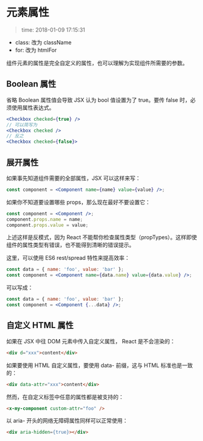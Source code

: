 # 元素属性
>time: 2018-01-09 17:15:31

* class: 改为 className
* for: 改为 htmlFor

组件元素的属性是完全自定义的属性，也可以理解为实现组件所需要的参数。

## Boolean 属性
省略 Boolean 属性值会导致 JSX 认为 bool 值设置为了 true。要传 false 时，必须使用属性表达式。
```jsx
<Checkbox checked={true} />
// 可以简写为
<Checkbox checked />
// 反之
<Checkbox checked={false}>
```

## 展开属性
如果事先知道组件需要的全部属性，JSX 可以这样来写：
```jsx
const component = <Component name={name} value={value} />;
```
如果你不知道要设置哪些 props，那么现在最好不要设置它：
```jsx
const component = <Component />;
component.props.name = name;
component.props.value = value;
```

上述这样是反模式，因为 React 不能帮你检查属性类型（propTypes）。这样即使组件的属性类型有错误，也不能得到清晰的错误提示。

这里，可以使用 ES6 rest/spread 特性来提高效率：
```jsx
const data = { name: 'foo', value: 'bar' };
const component = <Component name={data.name} value={data.value} />;
```
可以写成：
```jsx
const data = { name: 'foo', value: 'bar' };
const component = <Component {...data} />;
```

## 自定义 HTML 属性

如果在 JSX 中往 DOM 元素中传入自定义属性， React 是不会渲染的：
```html
<div d="xxx">content</div>
```
如果要使用 HTML 自定义属性，要使用 data- 前缀，这与 HTML 标准也是一致的：
```html
<div data-attr="xxx">content</div>
```
然而，在自定义标签中任意的属性都是被支持的：
```html
<x-my-component custom-attr="foo" />
```
以 aria- 开头的网络无障碍属性同样可以正常使用：
```html
<div aria-hidden={true}></div>
```